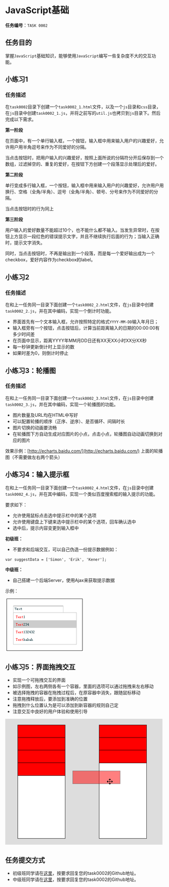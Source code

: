 # JavaScript基础

**任务编号**：`TASK 0002`

## 任务目的

掌握`JavaScript`基础知识，能够使用`JavaScript`编写一些复杂度不大的交互功能。


## 小练习1

### 任务描述

在`task0002`目录下创建一个`task0002_1.html`文件，以及一个`js`目录和`css`目录，在`js`目录中创建`task0002_1.js`，并将之前写的`util.js`也拷贝到`js`目录下。然后完成以下需求。

**第一阶段**

在页面中，有一个单行输入框，一个按钮，输入框中用来输入用户的兴趣爱好，允许用户用半角逗号来作为不同爱好的分隔。

当点击按钮时，把用户输入的兴趣爱好，按照上面所说的分隔符分开后保存到一个数组，过滤掉空的、重复的爱好，在按钮下方创建一个段落显示处理后的爱好。

**第二阶段**

单行变成多行输入框，一个按钮，输入框中用来输入用户的兴趣爱好，允许用户用换行、空格（全角/半角）、逗号（全角/半角）、顿号、分号来作为不同爱好的分隔。

当点击按钮时的行为同上

**第三阶段**

用户输入的爱好数量不能超过10个，也不能什么都不输入。当发生异常时，在按钮上方显示一段红色的错误提示文字，并且不继续执行后面的行为；当输入正确时，提示文字消失。

同时，当点击按钮时，不再是输出到一个段落，而是每一个爱好输出成为一个checkbox，爱好内容作为checkbox的label。

## 小练习2

### 任务描述

在和上一任务同一目录下面创建一个`task0002_2.html`文件，在`js`目录中创建`task0002_2.js`，并在其中编码，实现一个倒计时功能。

- 界面首先有一个文本输入框，允许按照特定的格式`YYYY-MM-DD`输入年月日；
- 输入框旁有一个按钮，点击按钮后，计算当前距离输入的日期的00:00:00有多少时间差
- 在页面中显示，距离YYYY年MM月DD日还有XX天XX小时XX分XX秒
- 每一秒钟更新倒计时上显示的数
- 如果时差为0，则倒计时停止

## 小练习3：轮播图

### 任务描述

在和上一任务同一目录下面创建一个`task0002_3.html`文件，在`js`目录中创建`task0002_3.js`，并在其中编码，实现一个轮播图的功能。

- 图片数量及URL均在HTML中写好
- 可以配置轮播的顺序（正序、逆序）、是否循环、间隔时长
- 图片切换的动画要流畅
- 在轮播图下方自动生成对应图片的小点，点击小点，轮播图自动动画切换到对应的图片

效果示例：[http://echarts.baidu.com/](http://echarts.baidu.com/) 上面的轮播图（不需要做左右两个箭头）

## 小练习4：输入提示框

在和上一任务同一目录下面创建一个`task0002_4.html`文件，在`js`目录中创建`task0002_4.js`，并在其中编码，实现一个类似百度搜索框的输入提示的功能。

要求如下：

- 允许使用鼠标点击选中提示栏中的某个选项
- 允许使用键盘上下键来选中提示栏中的某个选项，回车确认选中
- 选中后，提示内容变更到输入框中

**初级班：**

- 不要求和后端交互，可以自己伪造一份提示数据例如：

```
var suggestData = ['Simon', 'Erik', 'Kener'];
```

**中级班：**

- 自己搭建一个后端Server，使用Ajax来获取提示数据

示例：

![示例](img/task0002_sug.png)

## 小练习5：界面拖拽交互

- 实现一个可拖拽交互的界面
- 如示例图，左右两侧各有一个容器，里面的选项可以通过拖拽来左右移动
- 被选择拖拽的容器在拖拽过程后，在原容器中消失，跟随鼠标移动
- 注意拖拽释放后，要添加到准确的位置
- 拖拽到什么位置认为是可以添加到新容器的规则自己定
- 注意交互中良好的用户体验和使用引导

![示例](img/task0002_drag.png)

## 任务提交方式

- 初级班同学请在[这里](https://github.com/baidu-ife/ife/issues/766)，按要求回复您的task0002的Github地址。
- 中级班同学请在[这里](https://github.com/baidu-ife/ife/issues/765)，按要求回复您的task0002的Github地址。
